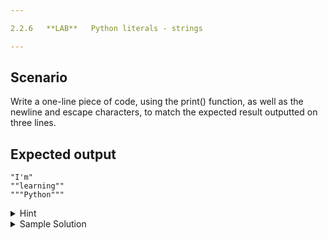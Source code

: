 ```yaml
---

2.2.6   **LAB**   Python literals - strings

---
```


## Scenario

Write a one-line piece of code, using the print() function, as well as the newline and escape characters, to match the expected result outputted on three lines.

## Expected output

```Output
"I'm"
""learning""
"""Python"""
```

<details>
  <summary>Hint</summary>

  ```python
  print("I'm\nlearning Python")
  ```
</details>

<details>
  <summary>Sample Solution</summary>

  ```python
  print("\"I'm\"\n\"\"learning\"\"\n\"\"\"Python\"\"\"")
  ```
</details>